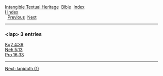 [Intangible Textual Heritage](../../index)  [Bible](../index) 
[Index](index)   
[l Index](_l_)  
  [Previous](c06622)  [Next](c06624) 

------------------------------------------------------------------------

### &lt;lap&gt; 3 entries

[Kg2 4:39](../kjv/kg2004.htm#039)  
[Neh 5:13](../kjv/neh005.htm#013)  
[Pro 16:33](../kjv/pro016.htm#033)  

------------------------------------------------------------------------

[Next: lapidoth (1)](c06624)
